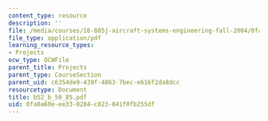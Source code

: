 ```yaml
---
content_type: resource
description: ''
file: /media/courses/16-885j-aircraft-systems-engineering-fall-2004/0fa0a60eee330284c823041f0fb255df_b52_b_50_85.pdf
file_type: application/pdf
learning_resource_types:
- Projects
ocw_type: OCWFile
parent_title: Projects
parent_type: CourseSection
parent_uid: c6354de9-439f-4863-7bec-e616f2da8dcc
resourcetype: Document
title: b52_b_50_85.pdf
uid: 0fa0a60e-ee33-0284-c823-041f0fb255df
---
```

